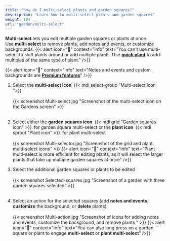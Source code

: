 ```yaml
---
title: "How do I multi-select plants and garden squares?"
description: "Learn how to multi-select plants and garden squares"
weight: 104
url: "garden/multi-select"
---
```

**Multi-select** lets you edit multiple garden squares or plants at once.
<br />Use **multi-select** to remove plants, add notes and events, or customize backgrounds.
{{< alert icon="🥕" context="info" text="You can't use multi-select to shift plants around or add multiple plants. Use [**quick plant**](../../plants/add-plants) to add multiples of the same type of plant." />}}

{{< alert icon="💸" context="info" text="Notes and events and custom backgrounds are [**Premium features**](../../account/premium-subscription)" />}}

1. Select the **multi-select icon** {{< mdi select-group "Multi-select icon ">}} <br /><br />
{{< screenshot Multi-select.jpg "Screenshot of the multi-select icon on the Gardens screen" >}}<br /><br />

2. Select either the **garden squares icon** {{< mdi grid "Garden squares icon" >}} for garden square multi-select or the **plant icon** {{< mdi sprout "Plant icon" >}} for plant multi-select<br /><br />
{{< screenshot Multi-selector.jpg "Screenshot of the grid and plant multi-select icons" >}}
{{< alert icon="🌱" context="info" text="Plant multi-select is more efficient for editing plants, as it will select the larger plants that take up multiple garden squares at once" />}}

3. Select the additional garden squares or plants to be edited<br /><br />
{{< screenshot Selected-squares.jpg "Screenshot of a garden with three garden squares selected" >}}<br /><br />

4. Select an action for the selected squares (add **notes and events**, **customize** the background, or **delete** plants)<br /><br />
{{< screenshot Multi-action.jpg "Screenshot of icons for adding notes and events, customize the background, and remove plants " >}}
{{< alert icon="🍅" context="info" text="You can also long press on a garden square or plant to engage **multi-select** or **plant multi-select**" />}}
